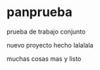 panprueba
=========

prueba de trabajo conjunto

nuevo proyecto hecho lalalala

muchas cosas mas
 y listo
 
